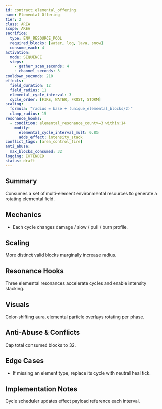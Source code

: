 ```yaml
---
id: contract.elemental_offering
name: Elemental Offering
tier: 2
class: AREA
scope: AREA
sacrifice:
  type: ENV_RESOURCE_POOL
  required_blocks: [water, log, lava, snow]
  consume_each: 4
activation:
  mode: SEQUENCE
  steps:
    - gather_scan_seconds: 4
    - channel_seconds: 3
cooldown_seconds: 210
effects:
  field_duration: 12
  field_radius: 11
  elemental_cycle_interval: 3
  cycle_order: [FIRE, WATER, FROST, STORM]
scaling:
  formula: "radius = base + (unique_elemental_blocks/2)"
  clamp_radius: 15
resonance_hooks:
  - condition: elemental_resonance_count>=3 within:14
    modify:
      elemental_cycle_interval_mult: 0.85
      adds_effect: intensity_stack
conflict_tags: [area_control_fire]
anti_abuse:
  max_blocks_consumed: 32
logging: EXTENDED
status: draft
---
```

## Summary
Consumes a set of multi-element environmental resources to generate a rotating elemental field.

## Mechanics
* Each cycle changes damage / slow / pull / burn profile.

## Scaling
More distinct valid blocks marginally increase radius.

## Resonance Hooks
Three elemental resonances accelerate cycles and enable intensity stacking.

## Visuals
Color-shifting aura, elemental particle overlays rotating per phase.

## Anti-Abuse & Conflicts
Cap total consumed blocks to 32.

## Edge Cases
* If missing an element type, replace its cycle with neutral heal tick.

## Implementation Notes
Cycle scheduler updates effect payload reference each interval.
